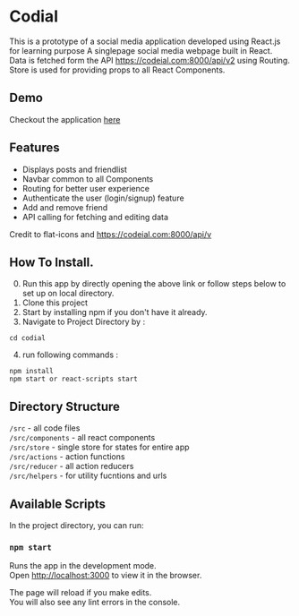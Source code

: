 # Codial
This is a prototype of a social media application developed using React.js for learning purpose
A singlepage social media webpage built in React. Data is fetched form the API https://codeial.com:8000/api/v2 using Routing. Store is used for providing props to all React Components. 

## Demo
Checkout the application [here](https://shivani-jadon.github.io/Codial/)

## Features
- Displays posts and friendlist
- Navbar common to all Components
- Routing for better user experience
- Authenticate the user (login/signup) feature
- Add and remove friend
- API calling for fetching and editing data

Credit to flat-icons and https://codeial.com:8000/api/v

## How To Install.

0. Run this app by directly opening the above link or follow steps below to set up on local directory.
1. Clone this project
2. Start by installing npm if you don't have it already.
3. Navigate to Project Directory by :
```
cd codial
```
4. run following commands :
```
npm install 
npm start or react-scripts start
```
## Directory Structure

`/src` - all code files <br>
`/src/components` - all react components <br>
`/src/store` - single store for states for entire app <br>
`/src/actions` - action functions <br>
`/src/reducer` - all action reducers <br>
`/src/helpers` - for utility fucntions and urls <br>

## Available Scripts

In the project directory, you can run:

### `npm start`

Runs the app in the development mode.<br />
Open [http://localhost:3000](http://localhost:3000) to view it in the browser.

The page will reload if you make edits.<br />
You will also see any lint errors in the console.

